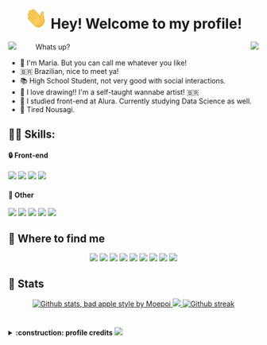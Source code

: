 <h1 align="center"><img src="https://raw.githubusercontent.com/ABSphreak/ABSphreak/master/gifs/Hi.gif" width="45"> Hey! Welcome to my profile!</h1>
<img align="right" src="https://c.tenor.com/39pjvu13LPIAAAAi/kiss.gif?width=250&height=250">

![](https://komarev.com/ghpvc/?username=MariaClaraC&style=flat-square)ㅤㅤㅤWhats up? 
* :bookmark: I'm Maria. But you can call me whatever you like!
* :brazil: Brazilian, nice to meet ya!
* :books:	High School Student, not very good with social interactions.
* :art:	I love drawing!! I'm a self-taught wannabe artist! :brazil:
* :ghost: I studied front-end at Alura. Currently studying Data Science as well.
* :rabbit: Tired Nousagi. 
 

:woman_technologist: Skills:
------ 

 #### 🔒 Front-end
 <section>
 <img width="77em" src="https://img.shields.io/badge/html5-21262D?style=for-the-badge&logo=html5&logoColor=white">
 <img width="107em" src="https://img.shields.io/badge/javascript-21262D?style=for-the-badge&logo=javascript&logoColor=white">
 <img width="68em" src="https://img.shields.io/badge/css3-21262D?style=for-the-badge&logo=css3&logoColor=white">
 <img width="107em" src="https://img.shields.io/badge/bootstrap-21262D?style=for-the-badge&logo=bootstrap&logoColor=white">
 </section>
 <!--     #### 🔐 Back-end    -->
 
 #### :speech_balloon:	Other
 <section>
 <img width="160em" src="https://img.shields.io/badge/Visual%20Studio%20Code-21262D.svg?style=for-the-badge&logo=Visual-Studio-Code&logoColor=white">
 <img width="90em" src="https://img.shields.io/badge/Blender-21262D?style=for-the-badge&logo=blender&logoColor=white">
 <img width="76em" src="https://img.shields.io/badge/Figma-21262D?style=for-the-badge&logo=figma&logoColor=white">
 <img width="77em" src="https://img.shields.io/badge/Canva-21262D?style=for-the-badge&logo=Canva&logoColor=white">
 <img width="87em" src="https://img.shields.io/badge/PT SAI 2-21262D?style=for-the-badge&logo=Krita&logoColor=white">
 </section>

 <!-- D14836 | 1F4061 | FF0000 | 00acee | 23E4405F | 1b2838 | E60023 | 00acee -->

:compass: Where to find me
------ 
<section align="center">    
<a href="mailto:maria.casagrande.costa@escola.pr.gov.br" target="_blank"><img width="77em" src="https://img.shields.io/badge/Gmail-21262D?style=for-the-badge&logo=gmail&logoColor=white"></a> 
<a href="https://cursos.alura.com.br/user/maria-casagrande-costa" target="_blank"><img width="60em" src="https://img.shields.io/badge/alura-21262D?style=for-the-badge&logo=alura&logoColor=white"></a>
<a href="https://www.youtube.com/channel/UCZR-10ydDCyg0SL-cmOxgGQ" target="_blank"><img width="90em" src="https://img.shields.io/badge/YouTube-21262D?style=for-the-badge&logo=youtube&logoColor=white" target="_blank"></a>
<a href="https://twitter.com/EzKY_7" target="_blank"><img width="90em" src="https://img.shields.io/badge/twitter-21262D?style=for-the-badge&logo=twitter&logoColor=white" target="_blank"></a>
<a href="https://www.instagram.com/EzKY_7/" target="_blank"><img width="107em" src="https://img.shields.io/badge/-Instagram-21262D?style=for-the-badge&logo=instagram&logoColor=white" target="_blank"></a> 
<a href="https://steamcommunity.com/id/KKyooishi" target="_blank"><img width="77em" src="https://img.shields.io/badge/steam-21262D?style=for-the-badge&logo=steam&logoColor=white" target="_blank"></a>
<a href="https://br.pinterest.com/Urghwt/_saved/"><img width="99em" src="https://img.shields.io/badge/pinterest-21262D?style=for-the-badge&logo=pinterest&logoColor=white"></a>
<a href="https://www.planetminecraft.com/member/kkeyyos" target="_blank"><img width="130em" src="https://img.shields.io/badge/planetminecraft-21262D?style=for-the-badge&logo=planetminecraft&logoColor=white" target="_blank"></a>
<a href="https://hub.vroid.com/en/users/42324143" target="_blank"><img width="59em" src="https://img.shields.io/badge/Vroid-21262D?style=for-the-badge&logo=Vroid&logoColor=white" target="_blank"></a>
</section>

:page_with_curl: Stats
------
<section align="center">
<a href="https://github.com/MariaClaraC">
<img height="150em" alt="Github stats, bad apple style by Moepoi" src="https://bad-apple-github-readme.vercel.app/api?show_bg=1&username=MariaClaraC&show_icons=true">
<img height="150em" src="https://github-readme-stats.vercel.app/api/top-langs/?username=MariaClaraC&theme=default_repocard&layout=compact">
<img height="150em" alt="Github streak" src="http://github-readme-streak-stats.herokuapp.com?user=MariaClaraC&theme=onedark_duo&hide_border=true&dates=DBDADA&currStreakLabel=FFFEFE&stroke=333333F9&ring=5094F0&fire=5094F0&sideNums=D5E5FA&sideLabels=FFFEFE&currStreakNum=D5E5FAF9"></a>
</section>

#
<details> <summary><b> :construction: profile credits</b> <img src="https://media.discordapp.net/attachments/877956825528565841/984120656323035177/25f50bca01a360d940cf512d2b336871.gif" width="90"></summary><div>  
    
   - [@Moepoi](https://github.com/moepoi) for the bad apple github stat!
   - [Top Langs!](https://github.com/anuraghazra/github-readme-stats) by [@Anurag Hazra](https://github.com/anuraghazra)!
   - [GitHub Streak](http://github-readme-streak-stats.herokuapp.com/demo/) by [@DenverCoder1](https://github.com/DenverCoder1)!
   - [Badges for GitHub](https://github.com/Ileriayo/markdown-badges#markdown-badges) by [@Vedant Chainani](https://github.com/Envoy-VC)!
   - [Profile Views Counter](https://github.com/antonkomarev/github-profile-views-counter) by [@antonkomarev](https://github.com/antonkomarev)!
   - [Emoji Sheet](https://github.com/ikatyang/emoji-cheat-sheet) by [@ikatyang](https://github.com/ikatyang)!
   - [Devicon](https://devicon.dev/)!
</div></details>
